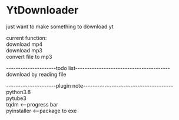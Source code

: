 # YtDownloader
just want to make something to download yt

current function:  
download mp4  
download mp3  
convert file to mp3  

---------------------todo list----------------------------------------  
download by reading file  

---------------------plugin note--------------------------------------  
python3.8  
pytube3  
tqdm <--progress bar  
pyinstaller <--package to exe  

